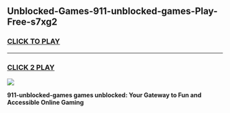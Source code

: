 
## Unblocked-Games-911-unblocked-games-Play-Free-s7xg2
<h3>
<a href="https://premium76.site?title=911-unblocked-games&ref=18A1">CLICK TO PLAY</a></h3>
<hr>

<h3>
<a href="https://premium76.site?title=911-unblocked-games&ref=18A1">CLICK 2 PLAY</a>
  
</h3>

<a href="https://premium76.site?title=911-unblocked-games&ref=18A1"><img src="https://clearcache.store/games.png"></a>


**911-unblocked-games games unblocked: Your Gateway to Fun and Accessible Online Gaming**
